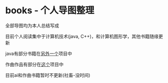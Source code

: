 # books - 个人导图整理

全部导图均为本人总结写成

目前个人阅读集中于计算机技术(java, C++)，和计算机图形学，其他书籍随缘更新

java有部分书籍在[另外一个](https://github.com/Ryu613/java-all-in-one)项目中

作曲作品有部分在[这个](https://github.com/Ryu613/musical-composition)项目中

目前ai和作曲书籍暂时不更新(社畜-没时间)
